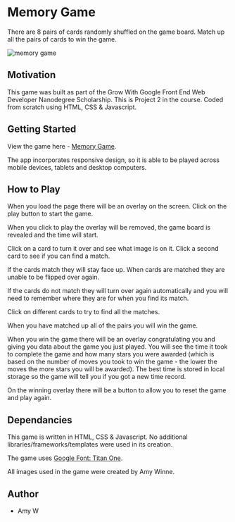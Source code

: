# Memory Game

There are 8 pairs of cards randomly shuffled on the game board. Match up all the pairs of cards to win the game.

![memory game](https://lh3.googleusercontent.com/7u4Eug2nbtfqU6xxvxBxJ_osErBXWZIvjgFNNyVeX8Em9H3FSkk33t0eLTKuy3Ctr8U0hhuLBuK02CCeEpnaOCy-zVCSamUcPztMNCTIIai6DvyoQ_OAbEgaBeLUGnf3RZ8M_DWbBHEThBmAN278h1_vFMFgB48esMrI_Yxu2XXxh7UiSXPRaD3dag4BytAWBiGAje5Iy_11YjvvW72OOKQB9gQxDskAFpjG2uzF6JR8Ej28_3qfDPq83f6QuimOtH0moU54sTSG2R4UMG3_zgbwpQn-0jEV_8fX-KpA-BtEcX95zNizWc4-5dDRV62dH2BcNrAB8_yv30k5PgyZf5gHkF3hk-cu7335PSR0fdLrLczJJz0NhfG6LbM_q341MJpPMVFyQIItja5tu4X45lQTQ_M_GeE8zGDsx3ZLJP9cX5yvOU4snSwuNuQPvLNnVu5HE0A6V-Re2xMrd_PmQl9Po_b1pYu-dX930hkVMldJRagUZG9wnpDQ1cHE-MKqhuaW7dGMpFcra77qSRcTKL8OLr9TNbcaioQljvKsVWDa5UaaLtG6Ttor5qAw75_gbX4tUD4UmRn2NcKm1vy60qDGw8Zgl6B1bk4Z4tg=w398-h500-no)

## Motivation
This game was built as part of the Grow With Google Front End Web Developer Nanodegree Scholarship. This is Project 2 in the course.
Coded from scratch using HTML, CSS & Javascript.


## Getting Started
View the game here - [ Memory Game](http://portfolio.threadkind.com/GWGND02-Memory-Game/).

The app incorporates responsive design, so it is able to be played across mobile devices, tablets and desktop computers.


## How to Play
When you load the page there will be an overlay on the screen. Click on the play button to start the game.

When you click to play the overlay will be removed, the game board is revealed and the time will start.

Click on a card to turn it over and see what image is on it. Click a second card to see if you can find a match.

If the cards match they will stay face up. When cards are matched they are unable to be flipped over again.

If the cards do not match they will turn over again automatically and you will need to remember where they are for when you find its match.

Click on different cards to try to find all the matches.

When you have matched up all of the pairs you will win the game.

When you win the game there will be an overlay congratulating you and giving you data about the game you just played. You will see the time it took to complete the game and how many stars you were awarded (which is based on the number of moves you took to win the game - the lower the moves the more stars you will be awarded). The best time is stored in local storage so the game will tell you if you got a new time record.

On the winning overlay there will be a button to allow you to reset the game and play again.


## Dependancies
This game is written in HTML, CSS & Javascript. No additional libraries/frameworks/templates were used in its creation.

The game uses [Google Font: Titan One](https://fonts.google.com/specimen/Titan+One).

All images used in the game were created by Amy Winne.


## Author
- Amy W

